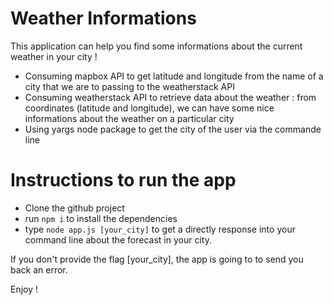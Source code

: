 # Weather Informations

This application can help you find some informations about the current weather in your city !

- Consuming mapbox API to get latitude and longitude from the name of a city that we are to passing to the weatherstack API
- Consuming weatherstack API to retrieve data about the weather : from coordinates (latitude and longitude), we can have some nice informations about the weather on a particular city
- Using yargs node package to get the city of the user via the commande line


# Instructions to run the app

- Clone the github project
- run `npm i` to install the dependencies
- type `node app.js [your_city]` to get a directly response into your command line about the forecast in your city. 

If you don't provide the flag [your_city], the app is going to to send you back an error.

Enjoy !
